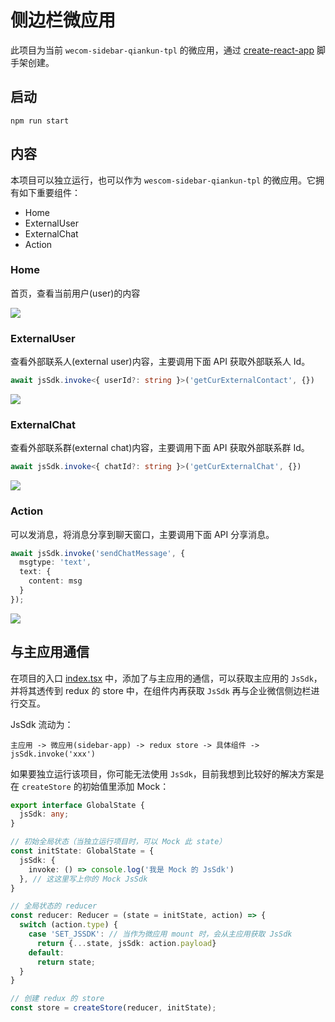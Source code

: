 # 侧边栏微应用

此项目为当前 `wecom-sidebar-qiankun-tpl` 的微应用，通过 [create-react-app](https://create-react-app.dev/) 脚手架创建。

## 启动

```shell
npm run start
```

## 内容

本项目可以独立运行，也可以作为 `wescom-sidebar-qiankun-tpl` 的微应用。它拥有如下重要组件：

* Home 
* ExternalUser
* ExternalChat
* Action

### Home
首页，查看当前用户(user)的内容

![](./screenshots/User.png)

### ExternalUser
查看外部联系人(external user)内容，主要调用下面 API 获取外部联系人 Id。

```ts
await jsSdk.invoke<{ userId?: string }>('getCurExternalContact', {})
```

![](./screenshots/ExternalUser.png)

### ExternalChat
查看外部联系群(external chat)内容，主要调用下面 API 获取外部联系群 Id。

```ts
await jsSdk.invoke<{ chatId?: string }>('getCurExternalChat', {})
```

![](./screenshots/ExternalChat.png)

### Action
可以发消息，将消息分享到聊天窗口，主要调用下面 API 分享消息。

```ts
await jsSdk.invoke('sendChatMessage', {
  msgtype: 'text',
  text: {
    content: msg
  }
});
```

![](./screenshots/Action.png)

## 与主应用通信

在项目的入口 [index.tsx](./src/index.tsx) 中，添加了与主应用的通信，可以获取主应用的 `JsSdk`，
并将其透传到 redux 的 store 中，在组件内再获取 `JsSdk` 再与企业微信侧边栏进行交互。

JsSdk 流动为：

```
主应用 -> 微应用(sidebar-app) -> redux store -> 具体组件 -> jsSdk.invoke('xxx')
```

如果要独立运行该项目，你可能无法使用 `JsSdk`，目前我想到比较好的解决方案是在 `createStore` 的初始值里添加 Mock：

```ts
export interface GlobalState {
  jsSdk: any;
}

// 初始全局状态（当独立运行项目时，可以 Mock 此 state）
const initState: GlobalState = {
  jsSdk: {
    invoke: () => console.log('我是 Mock 的 JsSdk')
  }, // 这这里写上你的 Mock JsSdk
}

// 全局状态的 reducer
const reducer: Reducer = (state = initState, action) => {
  switch (action.type) {
    case 'SET_JSSDK': // 当作为微应用 mount 时，会从主应用获取 JsSdk
      return {...state, jsSdk: action.payload}
    default:
      return state;
  }
}

// 创建 redux 的 store
const store = createStore(reducer, initState);
```
